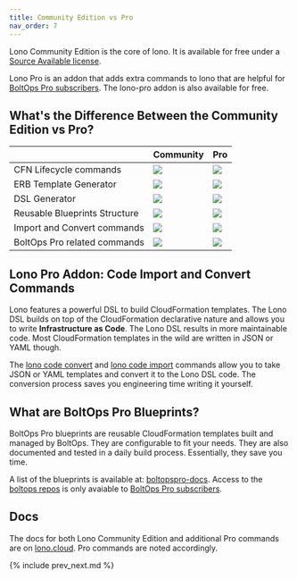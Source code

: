 ```yaml
---
title: Community Edition vs Pro
nav_order: 7
---
```


Lono Community Edition is the core of lono.  It is available for free under a [Source Available license](https://www.boltops.com/boltops-community-license).

Lono Pro is an addon that adds extra commands to lono that are helpful for [BoltOps Pro subscribers](https://boltops.com/pro). The lono-pro addon is also available for free.

## What's the Difference Between the Community Edition vs Pro?

&nbsp; | Community | Pro
--- | --- | ---
CFN Lifecycle commands | ![](/img/features/yes.svg) | ![](/img/features/yes.svg)
ERB Template Generator | ![](/img/features/yes.svg) | ![](/img/features/yes.svg)
DSL Generator | ![](/img/features/yes.svg) | ![](/img/features/yes.svg)
Reusable Blueprints Structure | ![](/img/features/yes.svg) | ![](/img/features/yes.svg)
Import and Convert commands | ![](/img/features/no.svg) | ![](/img/features/yes.svg)
BoltOps Pro related commands | ![](/img/features/no.svg) | ![](/img/features/yes.svg)

## Lono Pro Addon: Code Import and Convert Commands

Lono features a powerful DSL to build CloudFormation templates. The Lono DSL builds on top of the CloudFormation declarative nature and allows you to write **Infrastructure as Code**. The Lono DSL results in more maintainable code. Most CloudFormation templates in the wild are written in JSON or YAML though.

The [lono code convert](https://lono.cloud/reference/lono-code-convert/) and [lono code import](https://lono.cloud/reference/lono-code-import/) commands allow you to take JSON or YAML templates and convert it to the Lono DSL code. The conversion process saves you engineering time writing it yourself.

## What are BoltOps Pro Blueprints?

BoltOps Pro blueprints are reusable CloudFormation templates built and managed by BoltOps.  They are configurable to fit your needs. They are also documented and tested in a daily build process. Essentially, they save you time.

A list of the blueprints is available at: [boltopspro-docs](https://github.com/boltopspro-docs).  Access to the [boltops repos](https://github.com/boltopspro) is only avaiable to [BoltOps Pro subscribers](https://www.boltops.com/pro).

## Docs

The docs for both Lono Community Edition and additional Pro commands are on [lono.cloud](https://lono.cloud). Pro commands are noted accordingly.

{% include prev_next.md %}
